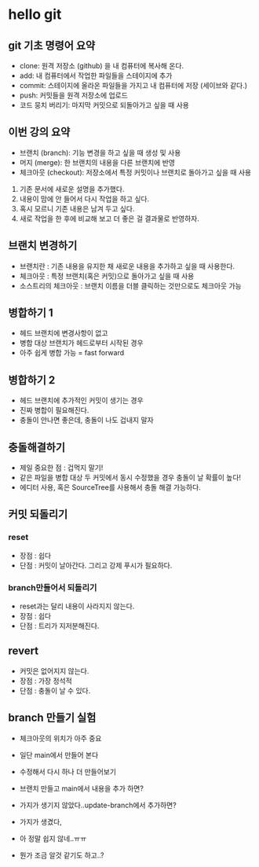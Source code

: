 # hello git

## git 기초 명령어 요약

- clone: 원격 저장소 (github) 을 내 컴퓨터에 복사해 온다.
- add: 내 컴퓨터에서 작업한 파일들을 스테이지에 추가
- commit: 스테이지에 올라온 파일들을 가지고 내 컴퓨터에 저장 (세이브와 같다.)
- push: 커밋들을 원격 저장소에 업로드
- 코드 뭉치 버리기: 마지막 커밋으로 되돌아가고 싶을 때 사용

## 이번 강의 요약

- 브랜치 (branch): 기능 변경을 하고 싶을 때 생성 및 사용
- 머지 (merge): 한 브랜치의 내용을 다른 브랜치에 반영
- 체크아웃 (checkout): 저장소에서 특정 커밋이나 브랜치로 돌아가고 싶을 때 사용

1. 기존 문서에 새로운 설명을 추가했다.
2. 내용이 맘에 안 들어서 다시 작업을 하고 싶다.
3. 혹시 모르니 기존 내용은 남겨 두고 싶다.
4. 새로 작업을 한 후에 비교해 보고 더 좋은 걸 결과물로 반영하자.

## 브랜치 변경하기

- 브랜치란 : 기존 내용을 유지한 채 새로운 내용을 추가하고 싶을 때 사용한다.
- 체크아웃 : 특정 브랜치(혹은 커밋)으로 돌아가고 싶을 때 사용
- 소스트리의 체크아웃 : 브랜치 이름을 더블 클릭하는 것만으로도 체크아웃 가능

## 병합하기 1

- 헤드 브랜치에 변경사항이 없고
- 병합 대상 브랜치가 헤드로부터 시작된 경우
- 아주 쉽게 병합 가능 = fast forward

## 병합하기 2

- 헤드 브랜치에 추가적인 커밋이 생기는 경우
- 진짜 병합이 필요해진다.
- 충돌이 안나면 좋은데, 충돌이 나도 겁내지 말자

## 충돌해결하기
- 제일 중요한 점 : 겁먹지 말기!
- 같은 파일을 병합 대상 두 커밋에서 동시 수정했을 경우 충돌이 날 확률이 높다!
- 에디터 사용, 혹은 SourceTree를 사용해서 충돌 해결 가능하다.

## 커밋 되돌리기

### reset

- 장점 : 쉽다
- 단점 : 커밋이 날아간다. 그리고 강제 푸시가 필요하다.

### branch만들어서 되돌리기

- reset과는 달리 내용이 사라지지 않는다.
- 장점 : 쉽다
- 단점 : 트리가 지저분해진다.

## revert

- 커밋은 없어지지 않는다.
- 장점 : 가장 정석적
- 단점 : 충돌이 날 수 있다.

## branch 만들기 실험

- 체크아웃의 위치가 아주 중요
- 일단 main에서 만들어 본다
- 수정해서 다시 하나 더 만들어보기
- 브랜치 만들고 main에서 내용을 추가 하면?
- 가지가 생기지 않았다..update-branch에서 추가하면?
- 가지가 생겼다,
- 아 정말 쉽지 않네..ㅠㅠ

- 뭔가 조금 알것 같기도 하고..?


